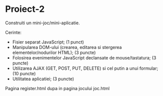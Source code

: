 # Proiect-2
Construiti un mini-joc/mini-aplicatie.

Cerinte:
- Fisier separat JavaScript; (1 punct)
- Manipularea DOM-ului (crearea, editarea si stergerea elementelor/nodurilor HTML); (3 puncte)
- Folosirea evenimentelor JavaScript declansate de mouse/tastatura; (3 puncte)
- Utilizarea AJAX (GET, POST, PUT, DELETE) si cel putin a unui formular; (10 puncte)
- Utilitatea aplicatiei; (3 puncte)

Pagina register.html dupa in pagina jocului joc.html
